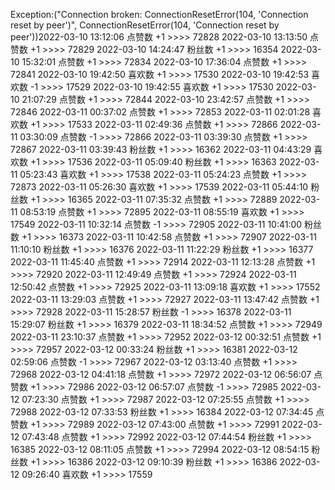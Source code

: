 Exception:("Connection broken: ConnectionResetError(104, 'Connection reset by peer')", ConnectionResetError(104, 'Connection reset by peer'))2022-03-10  13:12:06   点赞数 +1 >>>> 72828
2022-03-10  13:13:50   点赞数 +1 >>>> 72829
2022-03-10  14:24:47   粉丝数 +1 >>>> 16354
2022-03-10  15:32:01   点赞数 +1 >>>> 72834
2022-03-10  17:36:04   点赞数 +1 >>>> 72841
2022-03-10  19:42:50   喜欢数 +1 >>>> 17530
2022-03-10  19:42:53   喜欢数 -1 >>>> 17529
2022-03-10  19:42:55   喜欢数 +1 >>>> 17530
2022-03-10  21:07:29   点赞数 +1 >>>> 72844
2022-03-10  23:42:57   点赞数 +1 >>>> 72846
2022-03-11  00:37:02   点赞数 +1 >>>> 72853
2022-03-11  02:01:28   喜欢数 +1 >>>> 17533
2022-03-11  02:49:36   点赞数 +1 >>>> 72866
2022-03-11  03:30:09   点赞数 -1 >>>> 72866
2022-03-11  03:39:30   点赞数 +1 >>>> 72867
2022-03-11  03:39:43   粉丝数 +1 >>>> 16362
2022-03-11  04:43:29   喜欢数 +1 >>>> 17536
2022-03-11  05:09:40   粉丝数 +1 >>>> 16363
2022-03-11  05:23:43   喜欢数 +1 >>>> 17538
2022-03-11  05:24:23   点赞数 +1 >>>> 72873
2022-03-11  05:26:30   喜欢数 +1 >>>> 17539
2022-03-11  05:44:10   粉丝数 +1 >>>> 16365
2022-03-11  07:35:32   点赞数 +1 >>>> 72889
2022-03-11  08:53:19   点赞数 +1 >>>> 72895
2022-03-11  08:55:19   喜欢数 +1 >>>> 17549
2022-03-11  10:32:14   点赞数 -1 >>>> 72905
2022-03-11  10:41:00   粉丝数 +1 >>>> 16373
2022-03-11  10:42:58   点赞数 +1 >>>> 72907
2022-03-11  11:10:10   粉丝数 +1 >>>> 16376
2022-03-11  11:22:29   粉丝数 +1 >>>> 16377
2022-03-11  11:45:40   点赞数 +1 >>>> 72914
2022-03-11  12:13:28   点赞数 +1 >>>> 72920
2022-03-11  12:49:49   点赞数 +1 >>>> 72924
2022-03-11  12:50:42   点赞数 +1 >>>> 72925
2022-03-11  13:09:18   喜欢数 +1 >>>> 17552
2022-03-11  13:29:03   点赞数 +1 >>>> 72927
2022-03-11  13:47:42   点赞数 +1 >>>> 72928
2022-03-11  15:28:57   粉丝数 -1 >>>> 16378
2022-03-11  15:29:07   粉丝数 +1 >>>> 16379
2022-03-11  18:34:52   点赞数 +1 >>>> 72949
2022-03-11  23:10:37   点赞数 +1 >>>> 72952
2022-03-12  00:32:51   点赞数 +1 >>>> 72957
2022-03-12  00:33:24   粉丝数 +1 >>>> 16381
2022-03-12  02:59:06   点赞数 -1 >>>> 72967
2022-03-12  03:13:40   点赞数 +1 >>>> 72968
2022-03-12  04:41:18   点赞数 +1 >>>> 72972
2022-03-12  06:56:07   点赞数 +1 >>>> 72986
2022-03-12  06:57:07   点赞数 -1 >>>> 72985
2022-03-12  07:23:30   点赞数 +1 >>>> 72987
2022-03-12  07:25:55   点赞数 +1 >>>> 72988
2022-03-12  07:33:53   粉丝数 +1 >>>> 16384
2022-03-12  07:34:45   点赞数 +1 >>>> 72989
2022-03-12  07:43:00   点赞数 +1 >>>> 72991
2022-03-12  07:43:48   点赞数 +1 >>>> 72992
2022-03-12  07:44:54   粉丝数 +1 >>>> 16385
2022-03-12  08:11:05   点赞数 +1 >>>> 72994
2022-03-12  08:54:15   粉丝数 +1 >>>> 16386
2022-03-12  09:10:39   粉丝数 +1 >>>> 16386
2022-03-12  09:26:40   喜欢数 +1 >>>> 17559
